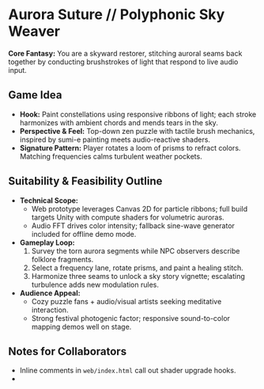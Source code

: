 # Aurora Suture // Polyphonic Sky Weaver

**Core Fantasy:** You are a skyward restorer, stitching auroral seams back together by conducting brushstrokes of light that respond to live audio input.

## Game Idea
- **Hook:** Paint constellations using responsive ribbons of light; each stroke harmonizes with ambient chords and mends tears in the sky.
- **Perspective & Feel:** Top-down zen puzzle with tactile brush mechanics, inspired by sumi-e painting meets audio-reactive shaders.
- **Signature Pattern:** Player rotates a loom of prisms to refract colors. Matching frequencies calms turbulent weather pockets.

## Suitability & Feasibility Outline
- **Technical Scope:**
  - Web prototype leverages Canvas 2D for particle ribbons; full build targets Unity with compute shaders for volumetric auroras.
  - Audio FFT drives color intensity; fallback sine-wave generator included for offline demo mode.
- **Gameplay Loop:**
  1. Survey the torn aurora segments while NPC observers describe folklore fragments.
  2. Select a frequency lane, rotate prisms, and paint a healing stitch.
  3. Harmonize three seams to unlock a sky story vignette; escalating turbulence adds new modulation rules.
- **Audience Appeal:**
  - Cozy puzzle fans + audio/visual artists seeking meditative interaction.
  - Strong festival photogenic factor; responsive sound-to-color mapping demos well on stage.

## Notes for Collaborators
- Inline comments in `web/index.html` call out shader upgrade hooks.
- <!-- next: Prototype gesture support for stylus users once base ribbon physics is validated. -->
